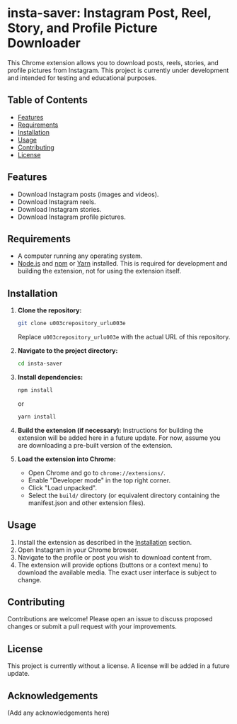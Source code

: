 # insta-saver: Instagram Post, Reel, Story, and Profile Picture Downloader

This Chrome extension allows you to download posts, reels, stories, and profile pictures from Instagram.  This project is currently under development and intended for testing and educational purposes.


## Table of Contents

* [Features](#features)
* [Requirements](#requirements)
* [Installation](#installation)
* [Usage](#usage)
* [Contributing](#contributing)
* [License](#license)


## Features

* Download Instagram posts (images and videos).
* Download Instagram reels.
* Download Instagram stories.
* Download Instagram profile pictures.


## Requirements

* A computer running any operating system.
* [Node.js](https://nodejs.org/) and [npm](https://www.npmjs.com/) or [Yarn](https://yarnpkg.com/) installed.  This is required for development and building the extension, not for using the extension itself.


## Installation

1. **Clone the repository:**
   ```bash
   git clone u003crepository_urlu003e
   ```
   Replace `u003crepository_urlu003e` with the actual URL of this repository.

2. **Navigate to the project directory:**
   ```bash
   cd insta-saver
   ```

3. **Install dependencies:**
   ```bash
   npm install
   ```
   or
   ```bash
   yarn install
   ```

4. **Build the extension (if necessary):**  Instructions for building the extension will be added here in a future update.  For now, assume you are downloading a pre-built version of the extension.

5. **Load the extension into Chrome:**
    * Open Chrome and go to `chrome://extensions/`.
    * Enable "Developer mode" in the top right corner.
    * Click "Load unpacked".
    * Select the `build/` directory (or equivalent directory containing the manifest.json and other extension files).


## Usage

1.  Install the extension as described in the [Installation](#installation) section.
2.  Open Instagram in your Chrome browser.
3.  Navigate to the profile or post you wish to download content from.
4.  The extension will provide options (buttons or a context menu) to download the available media.  The exact user interface is subject to change.



## Contributing

Contributions are welcome! Please open an issue to discuss proposed changes or submit a pull request with your improvements.


## License

This project is currently without a license.  A license will be added in a future update.


## Acknowledgements

(Add any acknowledgements here)
